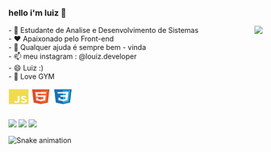 ### hello i'm luiz 🤞

<div>
        <a href="https://github.com/louizdeveloper"><img src="https://github-readme-stats.vercel.app/api?username=louizdeveloper&show_icons=true&theme=dracula&include_all_commits=true&count_private=true" 
        align="right"></a>
      - 🔭 Estudante de Analise e Desenvolvimento de Sistemas <br>
      - ❤  Apaixonado pelo Front-end <br>
      - 🤔 Qualquer ajuda é sempre bem - vinda <br>              
      - 📫 meu instagram : @louiz.developer <br>
      - 😄 Luiz :) <br>
      - 💪 Love GYM <br>
     </div>


 

  
  
  
  <div style="display: inline_block"><br>
  <a href="https://github.com/louizdeveloper"><img align="center"  height="30" width="40"                                        src="https://raw.githubusercontent.com/devicons/devicon/master/icons/javascript/javascript-plain.svg"></a>
  <a href="https://github.com/louizdeveloper"><img align="center"  height="30" width="40" src="https://raw.githubusercontent.com/devicons/devicon/master/icons/html5/html5-original.svg"></a>
  <a href="https://github.com/louizdeveloper"><img align="center"  height="30" width="40" src="https://raw.githubusercontent.com/devicons/devicon/master/icons/css3/css3-original.svg"></a>
  

</div>
  
  
  ##
  
  <div> 
 
  <a href="https://instagram.com/louiz.developer" target="_blank"><img src="https://img.shields.io/badge/-Instagram-%23E4405F?style=for-the-badge&logo=instagram&logoColor=white" target="_blank"></a>
  <a href = "mailto:luizhick2019@gmail.com"><img src="https://img.shields.io/badge/-Gmail-%23333?style=for-the-badge&logo=gmail&logoColor=white" target="_blank"></a>
  <a href="https://www.linkedin.com/in/luiz-henrique-27a873186" target="_blank"><img src="https://img.shields.io/badge/-LinkedIn-%230077B5?style=for-the-badge&logo=linkedin&logoColor=white" target="_blank"></a> 
 
  
 ![Snake animation](https://github.com/louizdeveloper/louizdeveloper/blob/output/github-contribution-grid-snake.svg)
        
</div>
